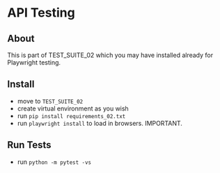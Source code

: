 # API Testing

## About

This is part of TEST_SUITE_02 which you may have installed already for Playwright testing.

## Install 

- move to `TEST_SUITE_02` 
- create virtual environment as you wish
- run `pip install requirements_02.txt`
- run `playwright install` to load in browsers. IMPORTANT.

## Run Tests

- run `python -m pytest -vs`


